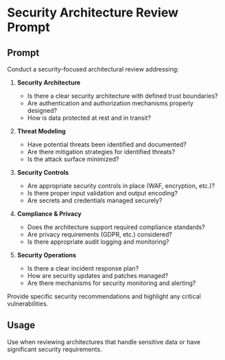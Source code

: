 # Security Architecture Review Prompt

## Prompt
Conduct a security-focused architectural review addressing:

1. **Security Architecture**
   - Is there a clear security architecture with defined trust boundaries?
   - Are authentication and authorization mechanisms properly designed?
   - How is data protected at rest and in transit?

2. **Threat Modeling**
   - Have potential threats been identified and documented?
   - Are there mitigation strategies for identified threats?
   - Is the attack surface minimized?

3. **Security Controls**
   - Are appropriate security controls in place (WAF, encryption, etc.)?
   - Is there proper input validation and output encoding?
   - Are secrets and credentials managed securely?

4. **Compliance & Privacy**
   - Does the architecture support required compliance standards?
   - Are privacy requirements (GDPR, etc.) considered?
   - Is there appropriate audit logging and monitoring?

5. **Security Operations**
   - Is there a clear incident response plan?
   - How are security updates and patches managed?
   - Are there mechanisms for security monitoring and alerting?

Provide specific security recommendations and highlight any critical vulnerabilities.

## Usage
Use when reviewing architectures that handle sensitive data or have significant security requirements.